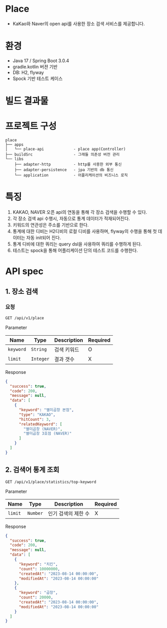 # Place
- KaKao와 Naver의 open api를 사용한 장소 검색 서비스를 제공합니다.

# 환경
- Java 17 / Spring Boot 3.0.4
- gradle.kotlin 버젼 기반
- DB: H2, flyway
- Spock 기반 테스트 케이스

# 빌드 결과물


# 프로젝트 구성
```
place
├── apps                  
│   └── place-api             - place app(Controller)
├── buildSrc                  - 그래들 의존성 버전 관리
└── libs
    ├── adapter-http          - http를 사용한 외부 통신
    ├── adapter-persistence   - jpa 기반의 db 통신
    └── application           - 어플리케이션의 비즈니스 로직
```

# 특징
1. KAKAO, NAVER 오픈 api의 연동을 통해 각 장소 검색을 수행할 수 있다.
2. 각 장소 검색 api 수행시, 자동으로 통계 데이터가 적재되어진다.
3. 키워드의 연관성은 주소를 기반으로 한다.
4. 통계에 대한 디비는 H2디비의 로컬 디비를 사용하며, flyway의 수행을 통해 첫 데이터는 자동 init되어 진다.
5. 통계 디비에 대한 쿼리는 query dsl을 사용하여 쿼리를 수행하게 된다.
6. 테스트는 spock을 통해 어플리케이션 단의 테스트 코드를 수행한다.

# API spec
## 1. 장소 검색

### 요청
``
GET /api/v1/place
``

Parameter

| Name      | Type      | Description | Required |
|-----------|-----------|-------------|----------|
| `keyword` | `String`  | 검색 키워드      | O        |
| `limit`   | `Integer` | 결과 갯수       | X        |


Response
```json
{
  "success": true,
  "code": 200,
  "message": null,
  "data": [
    {
      "keyword": "별미곱창 본점",
      "type": "KAKAO",
      "hitCount": 3,
      "relatedKeyword": [
        "별미곱창 (NAVER)",
        "별미곱창 3호점 (NAVER)"
      ]
    }
  ]
}
```


## 2. 검색어 통계 조회
``
GET /api/v1/place/statistics/top-keyword
``


Parameter

| Name    | Type     | Description              | Required |
|---------|----------|--------------------------|----------|
| `limit` | `Number` | 인기 검색의 제한 수              | X        |

Response
```json
{
  "success": true,
  "code": 200,
  "message": null,
  "data": [
    {
      "keyword": "치킨",
      "count": 10000000,
      "createdAt": "2023-08-14 00:00:00",
      "modifiedAt": "2023-08-14 00:00:00"
    },
    {
      "keyword": "곱창",
      "count": 20000,
      "createdAt": "2023-08-14 00:00:00",
      "modifiedAt": "2023-08-14 00:00:00"
    }
  ]
}
```